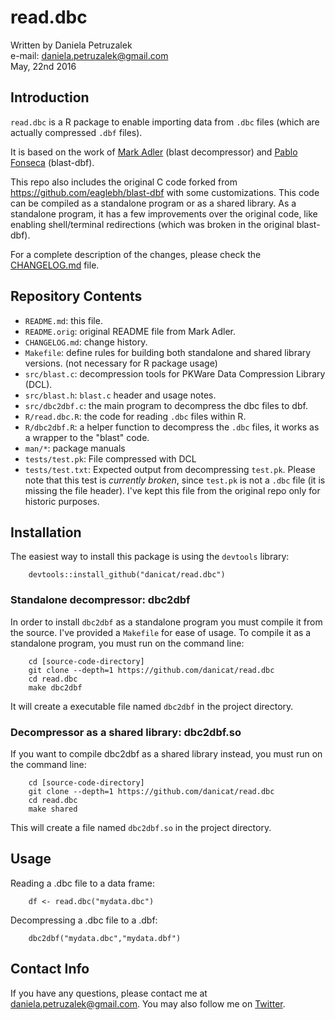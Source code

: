 # read.dbc

Written by Daniela Petruzalek  
e-mail: daniela.petruzalek@gmail.com  
May, 22nd 2016

## Introduction

`read.dbc` is a R package to enable importing data from `.dbc` files (which are actually compressed `.dbf` files).  

It is based on the work of [Mark Adler](mailto:madler@alumni.caltech.edu) (blast decompressor) and [Pablo Fonseca](https://github.com/eaglebh/blast-dbf) (blast-dbf).

This repo also includes the original C code forked from https://github.com/eaglebh/blast-dbf with some customizations. This code can be compiled as a standalone program or as a shared library. As a standalone program, it has a few improvements over the original code, like enabling shell/terminal redirections (which was broken in the original blast-dbf).  

For a complete description of the changes, please check the [CHANGELOG.md](/CHANGELOG.md) file.

## Repository Contents

- `README.md`: this file.  
- `README.orig`: original README file from Mark Adler.  
- `CHANGELOG.md`: change history.  
- `Makefile`: define rules for building both standalone and shared library versions. (not necessary for R package usage)
- `src/blast.c`: decompression tools for PKWare Data Compression Library (DCL).  
- `src/blast.h`: `blast.c` header and usage notes.  
- `src/dbc2dbf.c`: the main program to decompress the dbc files to dbf.  
- `R/read.dbc.R`: the code for reading `.dbc` files within R.
- `R/dbc2dbf.R`: a helper function to decompress the `.dbc` files, it works as a wrapper to the "blast" code.
- `man/*`: package manuals
- `tests/test.pk`: File compressed with DCL
- `tests/test.txt`: Expected output from decompressing `test.pk`. Please note that this test is *currently broken*, since `test.pk` is not a `.dbc` file (it is missing the file header). I've kept this file from the original repo only for historic purposes.  

## Installation

The easiest way to install this package is using the `devtools` library:

        devtools::install_github("danicat/read.dbc")
        
### Standalone decompressor: dbc2dbf

In order to install `dbc2dbf` as a standalone program you must compile it from the source. I've provided a `Makefile` for ease of usage. To compile it as a standalone program, you must run on the command line:  

        cd [source-code-directory]
        git clone --depth=1 https://github.com/danicat/read.dbc
        cd read.dbc
        make dbc2dbf

It will create a executable file named `dbc2dbf` in the project directory.

### Decompressor as a shared library: dbc2dbf.so

If you want to compile dbc2dbf as a shared library instead, you must run on the command line:

        cd [source-code-directory]
        git clone --depth=1 https://github.com/danicat/read.dbc
        cd read.dbc
        make shared

This will create a file named `dbc2dbf.so` in the project directory.

## Usage

Reading a .dbc file to a data frame:

        df <- read.dbc("mydata.dbc")
        
Decompressing a .dbc file to a .dbf:

        dbc2dbf("mydata.dbc","mydata.dbf")

## Contact Info

If you have any questions, please contact me at daniela.petruzalek@gmail.com. You may also follow me on [Twitter](http://www.twitter.com/danicat83).
